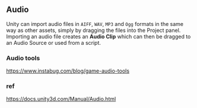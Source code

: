 ## Audio 

Unity can import audio files in `AIFF`, `WAV`, `MP3` and `Ogg` formats in the same way as other assets, simply by dragging the files into the Project panel. Importing an audio file creates an **Audio Clip** which can then be dragged to an Audio Source or used from a script. 

### Audio tools
https://www.instabug.com/blog/game-audio-tools


### ref
https://docs.unity3d.com/Manual/Audio.html
